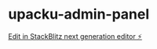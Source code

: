 # upacku-admin-panel

[Edit in StackBlitz next generation editor ⚡️](https://stackblitz.com/~/github.com/Danalisao/upacku-admin-panel)